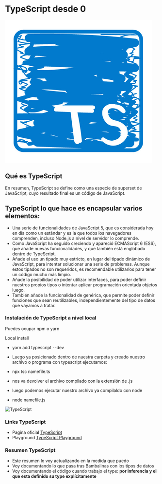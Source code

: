 # TypeScript desde 0

![screenshot](https://raw.githubusercontent.com/volta2016/typescript/main/cover/typescript-logo.jpg)

## Qué es TypeScript
En resumen, TypeScript se define como una especie de superset de JavaScript, cuyo resultado final es un código de JavaScript.

## TypeScript lo que hace es encapsular varios elementos:

 - Una serie de funcionalidades de JavaScript 5, que es considerada hoy en día como un estándar y es la que todos los navegadores comprenden, incluso Node.js a nivel de servidor lo comprende.
 - Como JavaScript ha seguido creciendo y apareció ECMAScript 6 (ES6), que añade nuevas funcionalidades, y que también está englobado dentro de TypeScript.
 - Añade el uso un tipado muy estricto, en lugar del tipado dinámico de JavaScript, para intentar solucionar una serie de problemas. Aunque estos tipados no son requeridos, es recomendable utilizarlos para tener un código mucho más limpio.
-  Añade la posibilidad de poder utilizar interfaces, para poder definir nuestros propios tipos o intentar aplicar programación orientada objetos luego.
- También añade la funcionalidad de genérica, que permite poder definir funciones que sean reutilizables, independientemente del tipo de datos que vayamos a tratar.



### Instalación de TypeScript a nivel local

Puedes ocupar npm o yarn

Local install



- yarn add typescript --dev

- Luego ya posicionado dentro de nuestra carpeta y creado nuestro archivo o programa con typescript ejecutamos:

- npx tsc namefile.ts

- nos va devolver el archivo compilado con la extensión de .js

- luego podemos ejecutar nuestro archivo ya compilaldo con node 

- node namefile.js




![TypeScript]()

### Links TypeScript

- Pagina oficial [TypeScript](https://www.typescriptlang.org/)
- Playground [TypeScript Playground](https://www.typescriptlang.org/play?#code/PTAEHUFMBsGMHsC2lQBd5oBYoCoE8AHSAZVgCcBLA1UABWgEM8BzM+AVwDsATAGiwoBnUENANQAd0gAjQRVSQAUCEmYKsTKGYUAbpGF4OY0BoadYKdJMoL+gzAzIoz3UNEiPOofEVKVqAHSKymAAmkYI7NCuqGqcANag8ABmIjQUXrFOKBJMggBcISGgoAC0oACCbvCwDKgU8JkY7p7ehCTkVDQS2E6gnPCxGcwmZqDSTgzxxWWVoASMFmgYkAAeRJTInN3ymj4d-jSCeNsMq-wuoPaOltigAKoASgAywhK7SbGQZIIz5VWCFzSeCrZagNYbChbHaxUDcCjJZLfSDbExIAgUdxkUBIursJzCFJtXydajBBCcQQ0MwAUVWDEQC0gADVHBQGNJ3KAALygABEAAkYNAMOB4GRonzFBTBPB3AERcwABS0+mM9ysygc9wASmCKhwzQ8ZC8iHFzmB7BoXzcZmY7AYzEg-Fg0HUiQ58D0Ii8fLpDKZgj5SWxfPADlQAHJhAA5SASPlBFQAeS+ZHegmdWkgR1QjgUrmkeFATjNOmGWH0KAQiGhwkuNok4uiIgMHGxCyYrA4PCCJSAA)

### Resumen TypeScript

- Este resumen lo voy actualizando en la medida que puedo 
- Voy documentando lo que pasa tras Bambalinas con los tipos de datos
- Voy documentando el código cuando trabajo el type: 
**por inferencia y el que esta definido  su type explícitamente**
